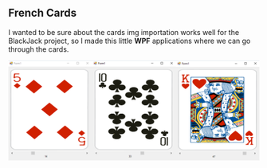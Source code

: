 ## French Cards

I wanted to be sure about the cards img importation works well for the BlackJack project, so I made this little **WPF** applications where we can go through the cards.

<img align="center" src="../../Screenshots/frenchcards.png">
